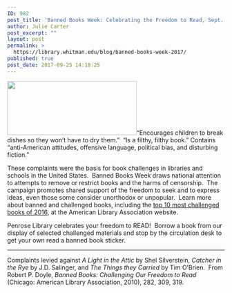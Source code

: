 ```yaml
---
ID: 982
post_title: 'Banned Books Week: Celebrating the Freedom to Read, Sept. 24 &#8211; 30.'
author: Julie Carter
post_excerpt: ""
layout: post
permalink: >
  https://library.whitman.edu/blog/banned-books-week-2017/
published: true
post_date: 2017-09-25 14:18:25
---
```

<span style="font-weight: 400"><img class="size-medium wp-image-984 alignleft" src="https://library.whitman.edu/blog/wp-content/uploads/sites/4/2017/09/BannedBooksWeekBanner-300x125.png" alt="" width="300" height="125" />“Encourages children to break dishes so they won’t have to dry them.”  “Is a filthy, filthy book.” Contains “anti-American attitudes, offensive language, political bias, and disturbing fiction</span><span style="font-weight: 400">.”  </span>

<span style="font-weight: 400">These complaints were the basis for book challenges in libraries and schools in the United States.  Banned Books Week draws national attention to attempts to remove or restrict books and the harms of censorship.  The campaign promotes </span><span style="font-weight: 400">shared support of the freedom to seek and to express ideas, even those some consider unorthodox or unpopular.  </span><span style="font-weight: 400">Learn more about banned and challenged books, including the </span><a href="http://www.ala.org/advocacy/sites/ala.org.advocacy/files/content/Top%20Ten%20for%202016.pdf"><span style="font-weight: 400">top 10 most challenged books of 2016</span></a><span style="font-weight: 400">, at the American Library Association website.  </span>

<span style="font-weight: 400">P</span><span style="font-weight: 400">enrose Library celebrates your freedom to READ!  Borrow a book from our display of selected challenged materials and stop by the circulation desk to get your own read a banned book sticker.</span>

_______________________________________

<span style="font-weight: 400">Complaints levied against </span><i><span style="font-weight: 400">A Light in the Attic</span></i><span style="font-weight: 400"> by Shel Silverstein, </span><i><span style="font-weight: 400">Catcher in the Rye</span></i><span style="font-weight: 400"> by J.D. Salinger, and </span><i><span style="font-weight: 400">The Things they Carried</span></i><span style="font-weight: 400"> by Tim O’Brien.  From Robert P. Doyle, </span><i><span style="font-weight: 400">Banned Books: Challenging Our Freedom to Read</span></i><span style="font-weight: 400"> (Chicago: American Library Association, 2010), 282, 309, 319.</span>